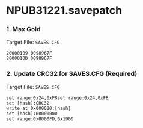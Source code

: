 # NPUB31221.savepatch

### 1. Max Gold

Target File: `SAVES.CFG`

```
20000109 0098967F
2000010D 0098967F
```

### 2. Update CRC32 for SAVES.CFG (Required)

Target File: `SAVES.CFG`

```
set range:0x24,0xF8set range:0x24,0xF8
set [hash]:CRC32
write at 0x000020:[hash]
set [hash]:00000000
set range:0x0000FD,0x1900

```

